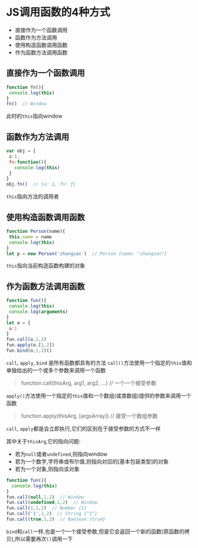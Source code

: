 # JS调用函数的4种方式
 - 直接作为一个函数调用
 - 函数作为方法调用
 - 使用构造函数调用函数
 - 作为函数方法调用函数

 ## 直接作为一个函数调用
 ```javascript
function fn(){
  console.log(this)
}
fn()  // Window
 ```
此时的`this`指向window

 ## 函数作为方法调用
 ```javascript
var obj = {
  a:1,
  fn:function(){
    console.log(this)
  }
}
obj.fn()  // {a: 1, fn: ƒ}
 ```
`this`指向方法的调用者

 ## 使用构造函数调用函数
 ```javascript
function Person(name){
  this.name = name
  console.log(this)
}
let p = new Person('zhangsan')  // Person {name: "zhangsan"}
 ```
`this`指向当前构造函数构建的对象


 ## 作为函数方法调用函数
 ```javascript
function fun(){
  console.log(this)
  console.log(arguments)
}
let o = {
  a:1
}
fun.call(o,1,2)
fun.apply(o,[1,2])
fun.bind(o,1,2)()
 ```
`call`, `apply`, `bind` 是所有函数都具有的方法
`call()`方法使用一个指定的`this`值和单独给出的一个或多个参数来调用一个函数
> function.call(thisArg, arg1, arg2, ...)  // 一个一个接受参数


`apply()`方法使用一个指定的`this`值和一个数组(或类数组)提供的参数来调用一个函数
> function.apply(thisArg, [argsArray])  // 接受一个数组参数

`call`, `apply`都是会立即执行,它们的区别在于接受参数的方式不一样


其中关于`thisArg`,它的指向问题:
- 若为`null`或者`undefined`,则指向window
- 若为一个数字,字符串或布尔值,则指向对应的[基本包装类型]的对象
- 若为一个对象,则指向该对象
```javascript
function fun(){
  console.log(this)
}
fun.call(null,1,2)  // Window
fun.call(undefined,1,2)  // Window
fun.call(1,1,2)  // Number {1}
fun.call('1',1,2)  // String {"1"}
fun.call(true,1,2)  // Boolean {true}

```

`bind`和`call`一样,也是一个一个接受参数,但是它会返回一个新的函数(原函数的拷贝),所以需要再次`()`调用一下











